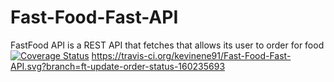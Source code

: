 # Fast-Food-Fast-API 
FastFood API is a REST API that fetches that allows its user to order for food
[![Coverage Status](https://coveralls.io/repos/github/kevinene91/Fast-Food-Fast-API/badge.svg?branch=ft-update-order-status-160235693)](https://coveralls.io/github/kevinene91/Fast-Food-Fast-API?branch=ft-update-order-status-160235693)
https://travis-ci.org/kevinene91/Fast-Food-Fast-API.svg?branch=ft-update-order-status-160235693
